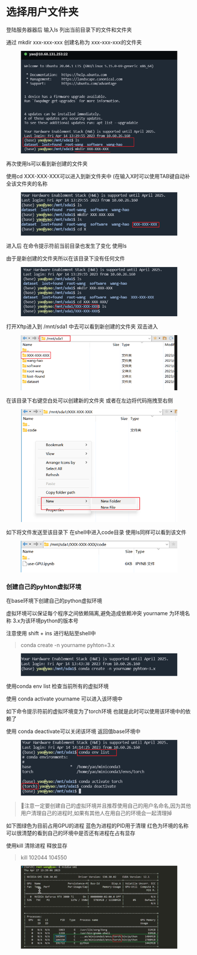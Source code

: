 # 选择用户文件夹

登陆服务器器后 输入ls 列出当前目录下的文件和文件夹

通过 mkdir xxx-xxx-xxx 创建名称为 xxx-xxx-xxx的文件夹

<figure><img src=".gitbook/assets/image_jep5nu0q_y.png" alt=""><figcaption></figcaption></figure>

再次使用ls可以看到新创建的文件夹

使用cd XXX-XXX-XXX可以进入到新文件夹中 (在输入X时可以使用TAB键自动补全该文件夹的名称

<figure><img src=".gitbook/assets/image_yM-9gBOKQb.png" alt=""><figcaption></figcaption></figure>

进入后 在命令提示符前当前目录也发生了变化 使用ls

由于是新创建的文件夹所以在该目录下没有任何文件

<figure><img src=".gitbook/assets/image_TvPM40jqCc.png" alt=""><figcaption></figcaption></figure>

打开Xftp进入到 /mnt/sda1 中去可以看到新创建的文件夹 双击进入

<figure><img src=".gitbook/assets/image_uWNn6TML5d.png" alt=""><figcaption></figcaption></figure>

在该目录下右键空白处可以创建新的文件夹 或者在左边将代码拖拽至右侧

<figure><img src=".gitbook/assets/image_IeU5MahH_4.png" alt=""><figcaption></figcaption></figure>

如下将文件发送至该目录下 在shell中进入code目录 使用ls同样可以看到该文件

<figure><img src=".gitbook/assets/image_k_3lGWEEfu.png" alt=""><figcaption></figcaption></figure>

### 创建自己的pyhton虚拟环境

在base环境下创建自己的python虚拟环境

虚拟环境可以保证每个程序之间依赖隔离,避免造成依赖冲突 yourname 为环境名称 3.x为该环境python的版本号

注意使用 shift + ins 进行粘贴至shell中

> conda create -n yourname pyhton=3.x

<figure><img src=".gitbook/assets/image_lt5r2IAb6d.png" alt=""><figcaption></figcaption></figure>

使用conda env list 检查当前所有的虚拟环境

使用 conda activate yourname 可以进入该环境中

如下命令提示符前的虚拟环境变为了torch环境 也就是此时可以使用该环境中的依赖了

使用 conda deactivate可以关闭该环境 返回值base环境中

<figure><img src=".gitbook/assets/image_6gK8S5K26Q.png" alt=""><figcaption></figcaption></figure>

> 🚫注意一定要创建自己的虚拟环境并且推荐使用自己的用户名命名,因为其他用户清理自己的进程时,如果有其他人在用自己的环境会一起清理掉

如下图绿色为目前占用GPU的进程 蓝色为进程的PID用于清理 红色为环境的名称 可以很清楚的看到自己的环境中是否还有进程在占有显存

使用kill 清除进程 释放显存

> kill 102044 104550

<figure><img src=".gitbook/assets/image_q1KENUDtpN.png" alt=""><figcaption></figcaption></figure>
